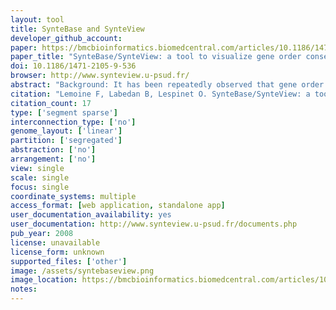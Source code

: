 ```yaml
---
layout: tool 
title: SynteBase and SynteView
developer_github_account: 
paper: https://bmcbioinformatics.biomedcentral.com/articles/10.1186/1471-2105-9-536
paper_title: "SynteBase/SynteView: a tool to visualize gene order conservation in prokaryotic genomes"
doi: 10.1186/1471-2105-9-536
browser: http://www.synteview.u-psud.fr/
abstract: "Background: It has been repeatedly observed that gene order is rapidly lost in prokaryotic genomes. However, persistent synteny blocks are found when comparing more or less distant species. These genes that remain consistently adjacent are appealing candidates for the study of genome evolution and a more accurate definition of their functional role. Such studies require visualizing conserved synteny blocks in a large number of genomes at all taxonomic distances. Results: After comparing nearly 600 completely sequenced genomes encompassing the whole prokaryotic tree of life, the computed synteny data were assembled in a relational database, SynteBase. SynteView was designed to visualize conserved synteny blocks in a large number of genomes after choosing one of them as a reference. SynteView functions with data stored either in SynteBase or in a home-made relational database of personal data. In addition, this software can compute on-the-fly and display the distribution of synteny blocks which are conserved in pairs of genomes. This tool has been designed to provide a wealth of information on each positional orthologous gene, to be user-friendly and customizable. It is also possible to download sequences of genes belonging to these synteny blocks for further studies. SynteView is accessible through Java Webstart at http://www.synteview.u-psud.fr. Conclusion: SynteBase answers queries about gene order conservation and SynteView visualizes the obtained results in a flexible and powerful way which provides a comparative overview of the conserved synteny in a large number of genomes, whatever their taxonomic distances."
citation: "Lemoine F, Labedan B, Lespinet O. SynteBase/SynteView: a tool to visualize gene order conservation in prokaryotic genomes. BMC Bioinformatics. bmcbioinformatics.biomedcentral …; 2008;9: 536."
citation_count: 17
type: ['segment sparse']
interconnection_type: ['no']
genome_layout: ['linear']
partition: ['segregated']
abstraction: ['no']
arrangement: ['no']
view: single
scale: single
focus: single
coordinate_systems: multiple
access_format: [web application, standalone app]
user_documentation_availability: yes
user_documentation: http://www.synteview.u-psud.fr/documents.php
pub_year: 2008
license: unavailable
license_form: unknown
supported_files: ['other']
image: /assets/syntebaseview.png
image_location: https://bmcbioinformatics.biomedcentral.com/articles/10.1186/1471-2105-9-536/figures/4
notes: 
---
```

